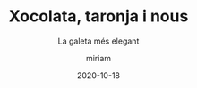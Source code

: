 ---
author: miriam
date: 2020-10-18
published: true
title: Xocolata, taronja i nous
subtitle: La galeta més elegant
description: Cookie de xocolata pels amants de la xocolata amb un toc de taronja i nous.
image: /assets/images/cookie.png
price: 1.5
---